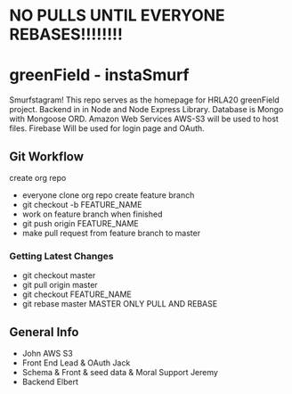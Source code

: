 # NO PULLS UNTIL EVERYONE REBASES!!!!!!!!

# greenField - instaSmurf

Smurfstagram!
This repo serves as the homepage for HRLA20 greenField project. Backend in in Node and Node Express Library. Database is Mongo with Mongoose ORD. Amazon Web Services AWS-S3 will be used to host files. Firebase Will be used for login page and OAuth.

## Git Workflow

create org repo

* everyone clone org repo
  create feature branch
* git checkout -b FEATURE_NAME
* work on feature branch
  when finished
* git push origin FEATURE_NAME
* make pull request from feature branch to master

### Getting Latest Changes

* git checkout master
* git pull origin master
* git checkout FEATURE_NAME
* git rebase master
  MASTER ONLY PULL AND REBASE

## General Info

* John AWS S3
* Front End Lead & OAuth Jack
* Schema & Front & seed data & Moral Support Jeremy
* Backend Elbert


